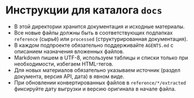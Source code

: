 # Инструкции для каталога `docs`

- В этой директории хранится документация и исходные материалы.
- Все новые файлы должны быть в соответствующих подпапках `reference` (сырьё) или `processed` (структурированная документация).
- В каждом подпроекте обязательно поддерживайте `AGENTS.md` с описанием назначения вложенных файлов.
- Markdown пишем в UTF-8, используем таблицы и списки только при необходимости, избегаем HTML-тегов.
- Для новых материалов обязательно указываем источник (раздел документа, версия API, дата) в явном виде.
- При обновлении конвертированных файлов в `reference/*/extracted` фиксируйте дату выгрузки и версию оригинала в начале файла.
